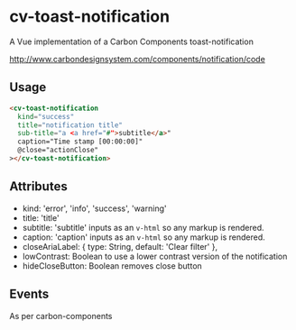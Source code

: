 # cv-toast-notification

A Vue implementation of a Carbon Components toast-notification

http://www.carbondesignsystem.com/components/notification/code

## Usage

```html
<cv-toast-notification
  kind="success"
  title="notification title"
  sub-title="a <a href="#">subtitle</a>"
  caption="Time stamp [00:00:00]"
  @close="actionClose"
></cv-toast-notification>
```

## Attributes

- kind: 'error', 'info', 'success', 'warning'
- title: 'title'
- subtitle: 'subtitle' inputs as an `v-html` so any markup is rendered.
- caption: 'caption' inputs as an `v-html` so any markup is rendered.
- closeAriaLabel: { type: String, default: 'Clear filter' },
- lowContrast: Boolean to use a lower contrast version of the notification
- hideCloseButton: Boolean removes close button

## Events

As per carbon-components
